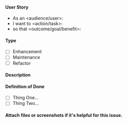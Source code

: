 <!--
Provide a general summary of the issue in the title above and use relevant 
fields below to define the problem.
-->

#### User Story
<!--
- Audience or user can include a person or system, i.e. dev, user, api.
- An action or task this issue will accomplish.
- What is the desired outcome or goal?

NOTE: Feel free to replace this with a general description if a user story doesn't make sense, but
be willing to defend your choice to exclude a user story.
-->
- As an <audience/user>: 
- I want to <action/task>: 
- so that <outcome/goal/benefit>: 

#### Type
<!--
- Select a type of issue
-->
- [ ] Enhancement
- [ ] Maintenance
- [ ] Refactor

#### Description
<!--
- Describe the problem and why this task is needed.
-->

#### Definition of Done
<!--
- How do you know when this issue is completed?
- List acceptance criteria, bullet points are always preferred.
-->

- [ ] Thing One...
- [ ] Thing Two...

#### Attach files or screenshots if it's helpful for this issue.
